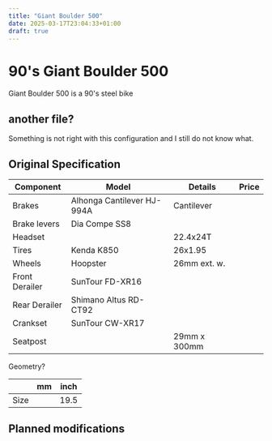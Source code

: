 ```yaml
---
title: "Giant Boulder 500"
date: 2025-03-17T23:04:33+01:00
draft: true
---
```


# 90's Giant Boulder 500 

Giant Boulder 500 is a 90's steel bike

## another file?

Something is not right with this configuration and I still do not know what.

## Original Specification

| Component     | Model                         | Details       | Price |
|---------------|-------------------------------|---------------|-------|
| Brakes        | Alhonga Cantilever HJ-994A    | Cantilever    |       |
| Brake levers  | Dia Compe SS8                 |               |       |
| Headset       |                               | 22.4x24T      |       |
| Tires         | Kenda K850                    | 26x1.95       |       |
| Wheels        | Hoopster                      | 26mm ext. w.  |       |
| Front Derailer| SunTour FD-XR16               |               |       |
| Rear Derailer | Shimano Altus RD-CT92         |               |       |
| Crankset      | SunTour CW-XR17               |               |       |
| Seatpost      |                               | 29mm x 300mm  |       |

Geometry?

|               | mm        | inch |
|---------------|-----------|------|
| Size          |           | 19.5 |

## Planned modifications
